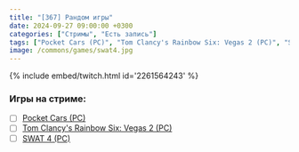 ```yaml
---
title: "[367] Рандом игры"
date: 2024-09-27 09:00:00 +0300
categories: ["Стримы", "Есть запись"]
tags: ["Pocket Cars (PC)", "Tom Clancy's Rainbow Six: Vegas 2 (PC)", "SWAT 4 (PC)"]
image: /commons/games/swat4.jpg
---
```


{% include embed/twitch.html id='2261564243' %}

### Игры на стриме:
+ [ ] [Pocket Cars (PC)](/tags/pocket-cars-pc)
+ [ ] [Tom Clancy's Rainbow Six: Vegas 2 (PC)](/tags/tom-clancy-s-rainbow-six-vegas-2-pc)
+ [ ] [SWAT 4 (PC)](/tags/swat-4-pc)
